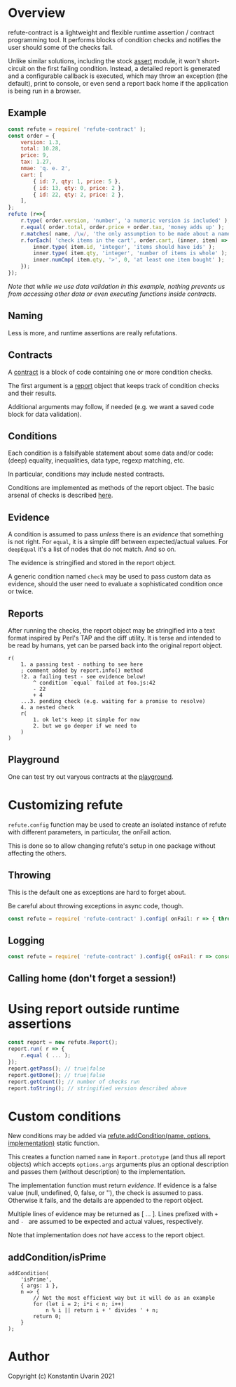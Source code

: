 # Overview

refute-contract is a lightweight and flexible runtime assertion / contract
programming tool.
It performs blocks of condition checks and notifies the user should
some of the checks fail.

Unlike similar solutions, including the stock
[assert](https://nodejs.org/api/assert.html) module,
it won't short-circuit on the first failing condition.
Instead, a detailed report is generated and a configurable callback is executed,
which may throw an exception (the default), print to console,
or even send a report back home if the application is being run in a browser.

## Example

```javascript
const refute = require( 'refute-contract' );
const order = {
    version: 1.3,
    total: 10.28,
    price: 9,
    tax: 1.27,
    nmae: 'q. e. 2',
    cart: [
        { id: 7, qty: 1, price: 5 },
        { id: 13, qty: 0, price: 2 },
        { id: 22, qty: 2, price: 2 },
    ],
};
refute (r=>{
    r.type( order.version, 'number', 'a numeric version is included' );
    r.equal( order.total, order.price + order.tax, 'money adds up' );
    r.matches( name, /\w/, 'the only assumption to be made about a name' );
    r.forEach( 'check items in the cart', order.cart, (inner, item) => {
        inner.type( item.id, 'integer', 'items should have ids' );
        inner.type( item.qty, 'integer', 'number of items is whole' );
        inner.numCmp( item.qty, '>', 0, 'at least one item bought' );
    });
});
```

_Note that while we use data validation in this example, nothing prevents
us from accessing other data or even executing functions inside contracts._

## Naming

Less is more, and runtime assertions are really refutations.

## Contracts

A [contract](https://dallaylaen.github.io/refute-js/man/global.html#Contract)
is a block of code containing one or more condition checks.

The first argument is a [report](https://dallaylaen.github.io/refute-js/man/Report.html)
object that keeps track of condition checks and their results.

Additional arguments may follow, if needed
(e.g. we want a saved code block for data validation).

## Conditions

Each condition is a falsifyable statement about some data and/or code:
(deep) equality, inequalities, data type, regexp matching, etc.

In particular, conditions may include nested contracts.

Conditions are implemented as methods of the report object.
The basic arsenal of checks is described
[here](https://dallaylaen.github.io/refute-js/man/conditions.html).

## Evidence

A condition is assumed to pass _unless_ there is an _evidence_ that something
is not right. For `equal`, it is a simple diff between expected/actual values.
For `deepEqual` it's a list of nodes that do not match. And so on.

The evidence is stringified and stored in the report object.

A generic condition named `check` may be used to pass custom data as evidence,
should the user need to evaluate a sophisticated condition once or twice.

## Reports

After running the checks, the report object may be stringified
into a text format inspired by Perl's TAP and the diff utility.
It is terse and intended to be read by humans,
yet can be parsed back into the original report object.

```
r(
    1. a passing test - nothing to see here
    ; comment added by report.info() method
    !2. a failing test - see evidence below!
        ^ condition `equal` failed at foo.js:42
        - 22
        + 4
    ...3. pending check (e.g. waiting for a promise to resolve)
    4. a nested check
    r(
        1. ok let's keep it simple for now
        2. but we go deeper if we need to
    )
)
```

## Playground

One can test try out varyous contracts
at the [playground](https://dallaylaen.github.io/refute-js/).

# Customizing refute 

`refute.config` function may be used to create an isolated instance of refute
with different parameters, in particular, the onFail action.

This is done so to allow changing refute's setup in one package
without affecting the others. 

## Throwing

This is the default one as exceptions are hard to forget about.

Be careful about throwing exceptions in async code, though.

```javascript
const refute = require( 'refute-contract' ).config( onFail: r => { throw new Error(r.toString) } );
```

## Logging

```javascript
const refute = require( 'refute-contract' ).config({ onFail: r => console.log(r.toString) });
```

## Calling home (don't forget a session!)


# Using report outside runtime assertions

```javascript
const report = new refute.Report();
report.run( r => {
    r.equal ( ... );
});
report.getPass(); // true|false
report.getDone(); // true|false
report.getCount(); // number of checks run
report.toString(); // stringified version described above
```

# Custom conditions

New conditions may be added via
[refute.addCondition(name, options, implementation)](https://dallaylaen.github.io/refute-js/man/refute.html#.addCondition)
static function.

This creates a function named `name` in `Report.prototype` (and thus all
report objects) which accepts `options.args` arguments
plus an optional description and passes them (without description)
to the implementation.

The implementation function must return _evidence_. If evidence is a false value
(null, undefined, 0, false, or ''), the check is assumed to pass. Otherwise
it fails, and the details are appended to the report object.

Multiple lines of evidence may be returned as [ ... ].
Lines prefixed with `+ ` and `- ` are assumed to be expected and actual
values, respectively.

Note that implementation does _not_ have access to the report object.

## addCondition/isPrime

```jabascript
addCondition(
    'isPrime',
    { args: 1 },
    n => {
        // Not the most efficient way but it will do as an example
        for (let i = 2; i*i < n; i++)
            n % i || return i + ' divides ' + n;
        return 0;
    }
);
```

# Author

Copyright (c) Konstantin Uvarin 2021

